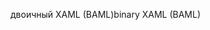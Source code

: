 <span data-ttu-id="b87ae-101">двоичный XAML (BAML)</span><span class="sxs-lookup"><span data-stu-id="b87ae-101">binary XAML (BAML)</span></span>